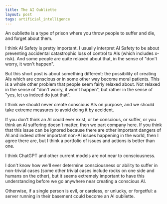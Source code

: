 ```yaml
---
title: The AI Oubliette
layout: post
tags: artificial_intelligence
---
```


An oubliette is a type of prison where you throw people to suffer and die, and forget about them.

I think AI Safety is pretty important. I usually interpret AI Safety to be about preventing accidental catastrophic loss of control to AIs (which includes x-risk). And some people are quite relaxed about that, in the sense of "don't worry, it won't happen".

But this short post is about something different: the possibility of creating AIs which are conscious or in some other way become moral patients. This is a whole other problem that people seem fairly relaxed about. Not relaxed in the sense of "don't worry, it won't happen", but rather in the sense of "yes, let us indeed do just that".

I think we should never create conscious AIs on purpose, and we should take extreme measures to avoid doing it by accident.

If you don't think an AI could ever exist, or be conscious, or suffer, or you think an AI suffering doesn't matter, then we part company here. If you think that this issue can be ignored because there are other important dangers of AI and indeed other important non-AI issues happening in the world, then I agree there are, but I think a portfolio of issues and actions is better than one.

I think ChatGPT and other current models are not near to consciousness.

I don't know how we'll ever determine consciousness or ability to suffer in non-trivial cases (some other trivial cases include rocks on one side and humans on the other), but it seems extremely important to have this understanding before we go anywhere near creating a conscious AI.

Otherwise, if a single person is evil, or careless, or unlucky, or forgetful: a server running in their basement could become an AI oubliette.
